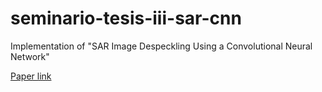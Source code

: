 # seminario-tesis-iii-sar-cnn
Implementation of "SAR Image Despeckling Using a Convolutional Neural Network"

[Paper link](https://ieeexplore.ieee.org/document/8053792)
